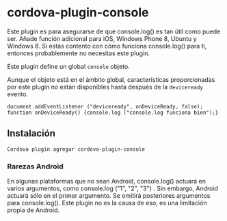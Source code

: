 <!---
    Licensed to the Apache Software Foundation (ASF) under one
    or more contributor license agreements.  See the NOTICE file
    distributed with this work for additional information
    regarding copyright ownership.  The ASF licenses this file
    to you under the Apache License, Version 2.0 (the
    "License"); you may not use this file except in compliance
    with the License.  You may obtain a copy of the License at

      http://www.apache.org/licenses/LICENSE-2.0

    Unless required by applicable law or agreed to in writing,
    software distributed under the License is distributed on an
    "AS IS" BASIS, WITHOUT WARRANTIES OR CONDITIONS OF ANY
    KIND, either express or implied.  See the License for the
    specific language governing permissions and limitations
    under the License.
-->

# cordova-plugin-console

Este plugin es para asegurarse de que console.log() es tan útil como puede ser. Añade función adicional para iOS,
Windows Phone 8, Ubuntu y Windows 8. Si estás contento con cómo funciona console.log() para ti, entonces probablemente
no necesitas este plugin.

Este plugin define un global `console` objeto.

Aunque el objeto está en el ámbito global, características proporcionadas por este plugin no están disponibles hasta
después de la `deviceready` evento.

    document.addEventListener ("deviceready", onDeviceReady, false);
    function onDeviceReady() {console.log ("console.log funciona bien");}

## Instalación

    Cordova plugin agregar cordova-plugin-console

### Rarezas Android

En algunas plataformas que no sean Android, console.log() actuará en varios argumentos, como console.log ("1", "2", "3")
. Sin embargo, Android actuará sólo en el primer argumento. Se omitirá posteriores argumentos para console.log(). Este
plugin no es la causa de eso, es una limitación propia de Android.

